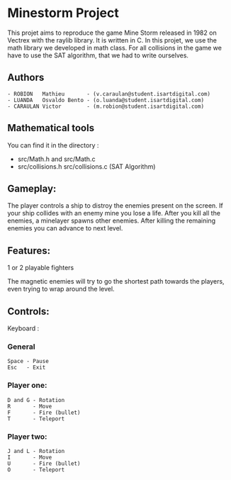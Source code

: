 # Minestorm Project

This projet aims to reproduce the game Mine Storm released in 1982 on Vectrex with the raylib library. It is written in C.
In this projet, we use the math library we developed in math class. For all collisions in the game
we have to use the SAT algorithm, that we had to write ourselves.

## Authors
    - ROBION   Mathieu       - (v.caraulan@student.isartdigital.com)
	- LUANDA   Osvaldo Bento - (o.luanda@student.isartdigital.com)
    - CARAULAN Victor        - (m.robion@student.isartdigital.com)


## Mathematical tools
You can find it in the directory :
- src/Math.h and src/Math.c
- src/collisions.h src/collisions.c (SAT Algorithm)


## Gameplay:
The player controls a ship to distroy the enemies present on the screen.
If your ship collides with an enemy mine you lose a life. After you kill all the enemies, a minelayer spawns other enemies. After killing the remaining enemies you can advance to next level.

## Features:

1 or 2 playable fighters

The magnetic enemies will try to go the shortest path towards the players, even trying to wrap around the level.


## Controls:
Keyboard :

### General
    Space - Pause
    Esc   - Exit
### Player one:
    D and G - Rotation
    R       - Move
    F       - Fire (bullet)
    T       - Teleport
### Player two:
    J and L - Rotation
    I       - Move
    U       - Fire (bullet)
    O       - Teleport

